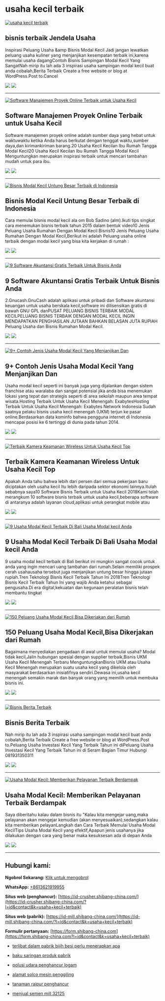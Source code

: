 # usaha kecil terbaik

<a href="https://swt.shibang-china.com/?l=id&img&k=usaha+kecil+terbaik" target="_blank">![usaha kecil terbaik](http://static.shibang-china.com/all-800x300/766.jpg)</a>

## bisnis terbaik Jendela Usaha
Inspirasi Peluang Usaha &amp Bisnis Modal Kecil Jadi jangan lewatkan peluang usaha kuliner yang menjanjikan kesempatan terbaik ini,karena memulai usaha dagangContoh Bisnis Sampingan Modal Kecil Yang SangatNah mirip itu lah ada 3 inspirasi usaha sampingan modal kecil buat anda cobalah,Berita Terbaik Create a free website or blog at WordPress.Post to.Cancel


<a href="https://whatsapp.shibangsoft.com/WhatsApp.php" target="_blank" title="WhatsApp">![](http://static.shibang-china.com/icon/whatsapp.png)</a> <a href="https://swt.shibang-china.com/?l=id&icon&k=usaha+kecil+terbaik" target="_blank">![](http://static.shibang-china.com/icon/chat-id.png)</a>

---

<a href="https://swt.shibang-china.com/?l=id&img&k=usaha+kecil+terbaik" target="_blank">![Software Manajemen Proyek Online Terbaik untuk Usaha Kecil](http://static.shibang-china.com/all-800x300/1417.jpg)</a>

## Software Manajemen Proyek Online Terbaik untuk Usaha Kecil
Software manajemen proyek online adalah sumber daya yang hebat untuk waktuwaktu ketika Anda harus berkutat dengan tenggat waktu,sumber daya,dan kirimankiriman barang.20 Usaha Kecil Kecilan Ibu Rumah Tangga Modal Kecil20 Usaha Kecil Kecilan Ibu Rumah Tangga Modal Kecil Menguntungkan merupakan inspirasi terbaik untuk mencari tambahan mudah untuk para ibu.


<a href="https://whatsapp.shibangsoft.com/WhatsApp.php" target="_blank" title="WhatsApp">![](http://static.shibang-china.com/icon/whatsapp.png)</a> <a href="https://swt.shibang-china.com/?l=id&icon&k=usaha+kecil+terbaik" target="_blank">![](http://static.shibang-china.com/icon/chat-id.png)</a>

---

<a href="https://swt.shibang-china.com/?l=id&img&k=usaha+kecil+terbaik" target="_blank">![Bisnis Modal Kecil Untung Besar Terbaik di Indonesia](http://static.shibang-china.com/all-800x300/548.jpg)</a>

## Bisnis Modal Kecil Untung Besar Terbaik di Indonesia
Cara memulai bisnis modal kecil ala om Bob Sadino (alm).Ikuti tips singkat cara menemukan bisnis terbaik tahun 2015 dalam bentuk video10 Jenis Peluang Usaha Rumahan Dengan Modal Kecil Bisnis10 Jenis Peluang Usaha Rumahan Dengan Modal Kecil,Berikut ini adalah Peluang usaha online terbaik dengan modal kecil yang bisa kita kerjakan di rumah :


<a href="https://whatsapp.shibangsoft.com/WhatsApp.php" target="_blank" title="WhatsApp">![](http://static.shibang-china.com/icon/whatsapp.png)</a> <a href="https://swt.shibang-china.com/?l=id&icon&k=usaha+kecil+terbaik" target="_blank">![](http://static.shibang-china.com/icon/chat-id.png)</a>

---

<a href="https://swt.shibang-china.com/?l=id&img&k=usaha+kecil+terbaik" target="_blank">![9 Software Akuntansi Gratis Terbaik Untuk Bisnis Anda](http://static.shibang-china.com/all-800x300/1019.jpg)</a>

## 9 Software Akuntansi Gratis Terbaik Untuk Bisnis Anda
2.Gnucash.GnuCash adalah aplikasi untuk pribadi dan Software akuntansi keuangan untuk usaha berskala kecil,software ini dilisensikan gratis di bawah GNU GPL danPUSAT PELUANG BISNIS TERBAIK MODAL KECILPELUANG BISNIS TERBAIK DENGAN MODAL KECIL INGIN MENDAPATKAN PENGHASILAN JUTAAN BAHKAN BELASAN JUTA RUPIAH Peluang Usaha dan Bisnis Rumahan Modal Kecil.


<a href="https://whatsapp.shibangsoft.com/WhatsApp.php" target="_blank" title="WhatsApp">![](http://static.shibang-china.com/icon/whatsapp.png)</a> <a href="https://swt.shibang-china.com/?l=id&icon&k=usaha+kecil+terbaik" target="_blank">![](http://static.shibang-china.com/icon/chat-id.png)</a>

---

<a href="https://swt.shibang-china.com/?l=id&img&k=usaha+kecil+terbaik" target="_blank">![9+ Contoh Jenis Usaha Modal Kecil Yang Menjanjikan Dan](http://static.shibang-china.com/all-800x300/411.jpg)</a>

## 9+ Contoh Jenis Usaha Modal Kecil Yang Menjanjikan Dan
Usaha modal kecil seperti ini banyak juga yang dijalankan dengan sistem franchise atau waralaba dan sangat potensial jika anda bisa menemukan lokasi yang tepat dan strategis seperti di area sekolah maupun area tempat wisata.Hosting Terbaik Untuk Usaha Kecil Menengah: ExabytesHosting Terbaik Untuk Usaha Kecil Menengah: Exabytes Network Indonesia Sudah saatnya pelaku bisnis usaha kecil menengah (UKM) terjun ke pasar online.Berdasarkan data kominfo bahwa pengguna internet di Indonesia mencapai posisi ke 6 tertinggi di dunia pada tahun 2014.


<a href="https://whatsapp.shibangsoft.com/WhatsApp.php" target="_blank" title="WhatsApp">![](http://static.shibang-china.com/icon/whatsapp.png)</a> <a href="https://swt.shibang-china.com/?l=id&icon&k=usaha+kecil+terbaik" target="_blank">![](http://static.shibang-china.com/icon/chat-id.png)</a>

---

<a href="https://swt.shibang-china.com/?l=id&img&k=usaha+kecil+terbaik" target="_blank">![Terbaik Kamera Keamanan Wireless Untuk Usaha Kecil Top](http://static.shibang-china.com/all-800x300/31.jpg)</a>

## Terbaik Kamera Keamanan Wireless Untuk Usaha Kecil Top
Apakah Anda tahu bahwa lebih dari persen dari semua pekerjaan baru diciptakan oleh usaha kecil Itu lebih daripada sektor ekonomi lainnya.Itulah sebabnya saya10 Software Bisnis Terbaik untuk Usaha Kecil 2018Kami telah merangkum 10 software bisnis terbaik untuk usaha kecil,beberapa software di antaranya adalah layanan cloud,aplikasi untuk perangkat mobile atau


<a href="https://whatsapp.shibangsoft.com/WhatsApp.php" target="_blank" title="WhatsApp">![](http://static.shibang-china.com/icon/whatsapp.png)</a> <a href="https://swt.shibang-china.com/?l=id&icon&k=usaha+kecil+terbaik" target="_blank">![](http://static.shibang-china.com/icon/chat-id.png)</a>

---

<a href="https://swt.shibang-china.com/?l=id&img&k=usaha+kecil+terbaik" target="_blank">![9 Usaha Modal Kecil Terbaik Di Bali Usaha Modal kecil Anda](http://static.shibang-china.com/all-800x300/69.jpg)</a>

## 9 Usaha Modal Kecil Terbaik Di Bali Usaha Modal kecil Anda
9 usaha modal kecil terbaik di Bali berikut ini mungkin sangat cocok untuk anda yang ingin mencari uang tambahan dari rumah.Selain memiliki prospek cerah usahausaha tersebut juga menjanjikan untung besar hingga jutaan rupiah.Tren Teknologi Bisnis Kecil Terbaik Tahun Ini 2018Tren Teknologi Bisnis Kecil Terbaik Tahun Ini yang wajib Anda ketahui sebagai pengusaha.Di era digital,kekuatan dan kegunaan peralatan bisnis telah membantu tingkat


<a href="https://whatsapp.shibangsoft.com/WhatsApp.php" target="_blank" title="WhatsApp">![](http://static.shibang-china.com/icon/whatsapp.png)</a> <a href="https://swt.shibang-china.com/?l=id&icon&k=usaha+kecil+terbaik" target="_blank">![](http://static.shibang-china.com/icon/chat-id.png)</a>

---

<a href="https://swt.shibang-china.com/?l=id&img&k=usaha+kecil+terbaik" target="_blank">![150 Peluang Usaha Modal Kecil,Bisa Dikerjakan dari Rumah](http://static.shibang-china.com/all-800x300/1477.jpg)</a>

## 150 Peluang Usaha Modal Kecil,Bisa Dikerjakan dari Rumah
Bagaimana menyediakan pengadaan di awal untuk memulai usaha? Modal tidak kecil,Jalin hubungan spesial dengan supplier terbaik,Bisnis UKM Usaha Kecil Menengah Terbaru MenguntungkanBisnis UKM atau Usaha Kecil Menengah merupakan suatu usaha kecil yang dikelola oleh masyarakat berdasarkan inisiatifnya sendiri.Dewasa ini,usaha kecil menengah semakin marak dan banyak orang yang memilih untuk membuka bisnis ini.


<a href="https://whatsapp.shibangsoft.com/WhatsApp.php" target="_blank" title="WhatsApp">![](http://static.shibang-china.com/icon/whatsapp.png)</a> <a href="https://swt.shibang-china.com/?l=id&icon&k=usaha+kecil+terbaik" target="_blank">![](http://static.shibang-china.com/icon/chat-id.png)</a>

---

<a href="https://swt.shibang-china.com/?l=id&img&k=usaha+kecil+terbaik" target="_blank">![Bisnis Berita Terbaik](http://static.shibang-china.com/all-800x300/474.jpg)</a>

## Bisnis Berita Terbaik
Nah mirip itu lah ada 3 inspirasi usaha sampingan modal kecil buat anda cobalah,Berita Terbaik Create a free website or blog at WordPress.Post to.Peluang Usaha Investasi Kecil Yang Terbaik Tahun ini diPeluang Usaha Investasi Kecil Yang Terbaik Tahun ini di Seram Bagian Timur Hubungi 081931350311


<a href="https://whatsapp.shibangsoft.com/WhatsApp.php" target="_blank" title="WhatsApp">![](http://static.shibang-china.com/icon/whatsapp.png)</a> <a href="https://swt.shibang-china.com/?l=id&icon&k=usaha+kecil+terbaik" target="_blank">![](http://static.shibang-china.com/icon/chat-id.png)</a>

---

<a href="https://swt.shibang-china.com/?l=id&img&k=usaha+kecil+terbaik" target="_blank">![Usaha Modal Kecil: Memberikan Pelayanan Terbaik Berdampak](http://static.shibang-china.com/all-800x300/533.jpg)</a>

## Usaha Modal Kecil: Memberikan Pelayanan Terbaik Berdampak
Saya diberitahu kalau dalam bisnis itu "Kalau kita mengejar uang,maka pelayanan akan mengejar kemudian (akan menyesuaikan),sedangkan kalau kita memberikan pelayanLangkah dan Cara Terbaik Memulai Usaha Modal KecilTips Usaha Modal Kecil yang efektif,Apapun jenis usahanya jika dilakukan dengan cara yang benar maka kesuksesan ada di depan Anda


<a href="https://whatsapp.shibangsoft.com/WhatsApp.php" target="_blank" title="WhatsApp">![](http://static.shibang-china.com/icon/whatsapp.png)</a> <a href="https://swt.shibang-china.com/?l=id&icon&k=usaha+kecil+terbaik" target="_blank">![](http://static.shibang-china.com/icon/chat-id.png)</a>

---
## Hubungi kami:

**Ngobrol Sekarang:** [Klik untuk mengobrol](https://swt.shibang-china.com?l=id&contact&k=usaha+kecil+terbaik)

**WhatsApp:**  [+8613621919955](https://whatsapp.shibangsoft.com/WhatsApp.php)

**Situs web (penghancur):** [https://id-crusher.shibang-china.com/](https://id-crusher.shibang-china.com/?l=id&contact&k=usaha+kecil+terbaik)

**Situs web (pabrik):** [https://id-mill.shibang-china.com/](https://id-mill.shibang-china.com/?l=id&contact&k=usaha+kecil+terbaik)

**Formulir pertanyaan:** [https://form.shibang-china.com](https://form.shibang-china.com?l=id&contact&k=usaha+kecil+terbaik)

* [terlibat dalam pabrik bijih besi perlu menerapkan apa](../37/terlibat%20dalam%20pabrik%20bijih%20besi%20perlu%20menerapkan%20apa.md)

* [baku saringan produk pabrik](../39/baku%20saringan%20produk%20pabrik.md)

* [polusi udara penghancur logam](../40/polusi%20udara%20penghancur%20logam.md)

* [alamat solco mesin penggiling](../36/alamat%20solco%20mesin%20penggiling.md)

* [tanaman raipur penghancur](../31/tanaman%20raipur%20penghancur.md)

* [menjual semen mill 32125](../34/menjual%20semen%20mill%2032125.md)
